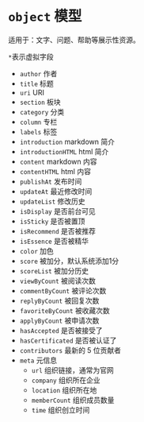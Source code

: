 # `object` 模型

适用于：文字、问题、帮助等展示性资源。

`*`表示虚拟字段

- `author` 作者
- `title` 标题
- `uri` URI
- `section` 板块
- `category` 分类
- `column` 专栏
- `labels` 标签
- `introduction` markdown 简介
- `introductionHTML` html 简介
- `content` markdown 内容
- `contentHTML` html 内容
- `publishAt` 发布时间
- `updateAt` 最近修改时间
- `updateList` 修改历史
- `isDisplay` 是否前台可见
- `isSticky` 是否被置顶
- `isRecommend` 是否被推荐
- `isEssence` 是否被精华
- `color` 加色
- `score` 被加分，默认系统添加1分
- `scoreList` 被加分历史
- `viewByCount` 被阅读次数
- `commentByCount` 被评论次数
- `replyByCount` 被回复次数
- `favoriteByCount` 被收藏次数
- `applyByCount` 被申请次数
- `hasAccepted` 是否被接受了
- `hasCertificated` 是否被认证了
- `contributors` 最新的 5 位贡献者
- `meta` 元信息
	- `url` 组织链接，通常为官网
	- `company` 组织所在企业
	- `location` 组织所在地
	- `memberCount` 组织成员数量
	- `time` 组织创立时间